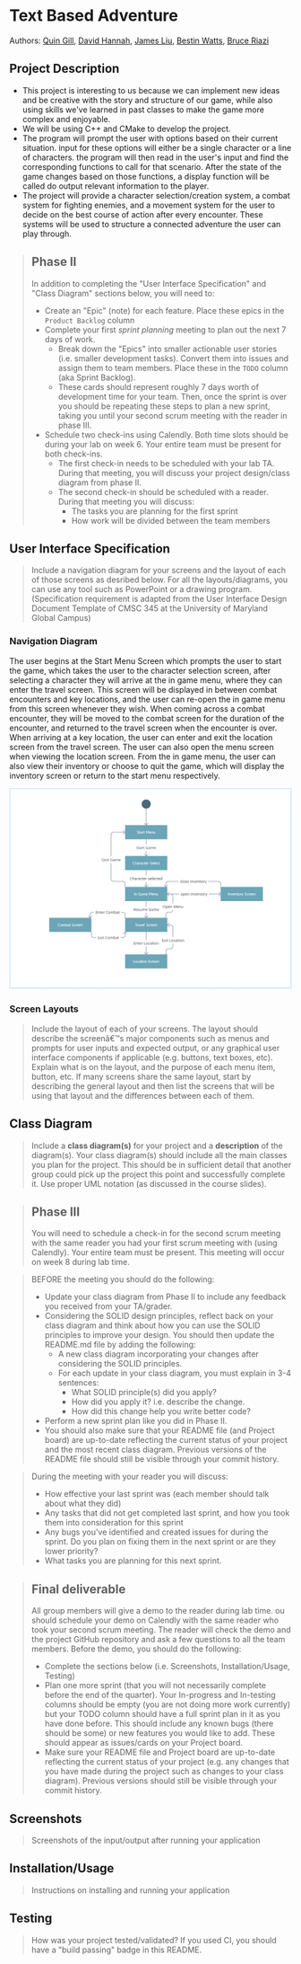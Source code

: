 # Text Based Adventure
 
Authors: [Quin Gill](https://github.com/qhgill), [David Hannah](https://github.com/DavidRHannah), [James Liu](https://github.com/jliu0411), [Bestin Watts](https://github.com/BestinMW), [Bruce Riazi](https://github.com/r-bruce)

## Project Description
 * This project is interesting to us because we can implement new ideas and be creative with the story and structure of our game, while also using skills we've learned in past classes to make the game more complex and enjoyable.
 * We will be using C++ and CMake to develop the project.
 * The program will prompt the user with options based on their current situation. input for these options will either be a single character or a line of characters. the program will then read in the user's input and find the corresponding functions to call for that scenario. After the state of the game changes based on those functions, a display function will be called do output relevant information to the player.
 * The project will provide a character selection/creation system, a combat system for fighting enemies, and a movement system for the user to decide on the best course of action after every encounter. These systems will be used to structure a connected adventure the user can play through.

 > ## Phase II
 > In addition to completing the "User Interface Specification" and "Class Diagram" sections below, you will need to:
 > * Create an "Epic" (note) for each feature. Place these epics in the `Product Backlog` column
 > * Complete your first *sprint planning* meeting to plan out the next 7 days of work.
 >   * Break down the "Epics" into smaller actionable user stories (i.e. smaller development tasks). Convert them into issues and assign them to team members. Place these in the `TODO` column (aka Sprint Backlog).
 >   * These cards should represent roughly 7 days worth of development time for your team. Then, once the sprint is over you should be repeating these steps to plan a new sprint, taking you until your second scrum meeting with the reader in phase III.
 > * Schedule two check-ins using Calendly. Both time slots should be during your lab on week 6. Your entire team must be present for both check-ins.
 >   * The first check-in needs to be scheduled with your lab TA. During that meeting, you will discuss your project design/class diagram from phase II.
 >   * The second check-in should be scheduled with a reader. During that meeting you will discuss:
 >     * The tasks you are planning for the first sprint
 >     * How work will be divided between the team members
## User Interface Specification
 > Include a navigation diagram for your screens and the layout of each of those screens as desribed below. For all the layouts/diagrams, you can use any tool such as PowerPoint or a drawing program. (Specification requirement is adapted from the User Interface Design Document Template of CMSC 345 at the University of Maryland Global Campus)

### Navigation Diagram
The user begins at the Start Menu Screen which prompts the user to start the game, which takes the user to the character selection screen, after selecting a character they will arrive at the in game menu, where they can enter the travel screen. This screen will be displayed in between combat encounters and key locations, and the user can re-open the in game menu from this screen whenever they wish. When coming across a combat encounter, they will be moved to the combat screen for the duration of the encounter, and returned to the travel screen when the encounter is over. When arriving at a key location, the user can enter and exit the location screen from the travel screen. The user can also open the menu screen when viewing the location screen. From the in game menu, the user can also view their inventory or choose to quit the game, which will display the inventory screen or return to the start menu respectively.

![Screen Navigation Diagram](./readmeImages/screenNavigation.PNG)

### Screen Layouts
> Include the layout of each of your screens. The layout should describe the screenâ€™s major components such as menus and prompts for user inputs and expected output, or any graphical user interface components if applicable (e.g. buttons, text boxes, etc). Explain what is on the layout, and the purpose of each menu item, button, etc. If many screens share the same layout, start by describing the general layout and then list the screens that will be using that layout and the differences between each of them.

## Class Diagram
 > Include a **class diagram(s)** for your project and a **description** of the diagram(s). Your class diagram(s) should include all the main classes you plan for the project. This should be in sufficient detail that another group could pick up the project this point and successfully complete it. Use proper UML notation (as discussed in the course slides).
 
 > ## Phase III
 > You will need to schedule a check-in for the second scrum meeting with the same reader you had your first scrum meeting with (using Calendly). Your entire team must be present. This meeting will occur on week 8 during lab time.
 
 > BEFORE the meeting you should do the following:
 > * Update your class diagram from Phase II to include any feedback you received from your TA/grader.
 > * Considering the SOLID design principles, reflect back on your class diagram and think about how you can use the SOLID principles to improve your design. You should then update the README.md file by adding the following:
 >   * A new class diagram incorporating your changes after considering the SOLID principles.
 >   * For each update in your class diagram, you must explain in 3-4 sentences:
 >     * What SOLID principle(s) did you apply?
 >     * How did you apply it? i.e. describe the change.
 >     * How did this change help you write better code?
 > * Perform a new sprint plan like you did in Phase II.
 > * You should also make sure that your README file (and Project board) are up-to-date reflecting the current status of your project and the most recent class diagram. Previous versions of the README file should still be visible through your commit history.
 
> During the meeting with your reader you will discuss: 
 > * How effective your last sprint was (each member should talk about what they did)
 > * Any tasks that did not get completed last sprint, and how you took them into consideration for this sprint
 > * Any bugs you've identified and created issues for during the sprint. Do you plan on fixing them in the next sprint or are they lower priority?
 > * What tasks you are planning for this next sprint.

 
 > ## Final deliverable
 > All group members will give a demo to the reader during lab time. ou should schedule your demo on Calendly with the same reader who took your second scrum meeting. The reader will check the demo and the project GitHub repository and ask a few questions to all the team members. 
 > Before the demo, you should do the following:
 > * Complete the sections below (i.e. Screenshots, Installation/Usage, Testing)
 > * Plan one more sprint (that you will not necessarily complete before the end of the quarter). Your In-progress and In-testing columns should be empty (you are not doing more work currently) but your TODO column should have a full sprint plan in it as you have done before. This should include any known bugs (there should be some) or new features you would like to add. These should appear as issues/cards on your Project board.
 > * Make sure your README file and Project board are up-to-date reflecting the current status of your project (e.g. any changes that you have made during the project such as changes to your class diagram). Previous versions should still be visible through your commit history. 
 
 ## Screenshots
 > Screenshots of the input/output after running your application
 ## Installation/Usage
 > Instructions on installing and running your application
 ## Testing
 > How was your project tested/validated? If you used CI, you should have a "build passing" badge in this README.
 